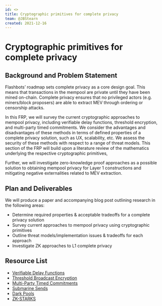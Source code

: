 ```yaml
---
id: <>
title: Cryptographic primitives for complete privacy
team: @JBStearn
created: 2021-12-16
---
```


# Cryptographic primitives for complete privacy

## Background and Problem Statement

Flashbots’ roadmap sets complete privacy as a core design goal. This means that transactions in the mempool are private until they have been mined on-chain. Complete privacy ensures that no privileged actors (e.g. miners/block proposers) are able to extract MEV through ordering or censorship attacks.  

In this FRP, we will survey the current cryptographic approaches to mempool privacy, including verifiable delay functions, threshold encryption, and multi-party timed commitments. We consider the advantages and disadvantages of these methods in terms of defined properties of a complete privacy solution, such as UX, scalability, etc. We assess the security of these methods with respect to a range of threat models. This section of the FRP will build upon a literature review of the mathematics underlying the respective cryptographic primitives,  

Further, we will investigate zero-knowledge proof approaches as a possible solution to obtaining mempool privacy for Layer 1 constructions and mitigating negative externalities related to MEV extraction.

## Plan and Deliverables

We will produce a paper and accompanying blog post outlining research in the following areas:

- Determine required properties & acceptable tradeoffs for a complete privacy solution 
- Survey current approaches to mempool privacy using cryptographic primitives
- Outline threat models/implementation issues & tradeoffs for each approach
- Investigate ZK approaches to L1 complete privacy

## Resource List

- [Verifiable Delay Functions](https://eprint.iacr.org/2018/601.pdf)
- [Threshold Broadcast Encryption](https://repositori.upf.edu/bitstream/handle/10230/42275/rafols_ProvSec_CCA2.pdf)
- [Multi-Party Timed Commitments](https://arxiv.org/pdf/2005.04883.pdf)
- [Submarine Sends](https://eprint.iacr.org/2017/1090.pdf)
- [Dark Pools](https://lev.liv.nev.org.uk/darkpools/)
- [ZK-STARKS](https://eprint.iacr.org/2018/046.pdf)

